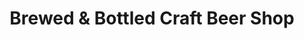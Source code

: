 ---
title: "Brewed & Bottled Craft Beer Shop"
url: /lewiston/brewed-und-bottled-craft-beer-shop/
shop: Spirituosen
---